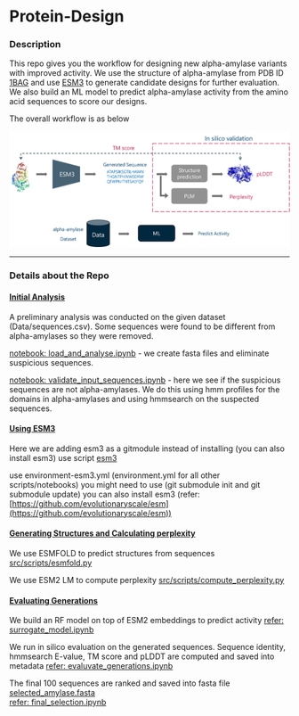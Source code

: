 # Protein-Design

### Description

This repo gives you the workflow for designing new alpha-amylase variants with improved activity.
We use the structure of alpha-amylase from PDB ID [1BAG](https://www.rcsb.org/structure/1BAG) and 
use [ESM3](https://github.com/evolutionaryscale/esm) to generate candidate designs for further evaluation.
We also build an ML model to predict alpha-amylase activity from the amino acid sequences to score our designs.

The overall workflow is as below
<p align="center">
<img src="Data/figs/workflow.jpg" />
</p>

----

### Details about the Repo

#### <ins>Initial Analysis</ins>

A preliminary analysis was conducted on the given dataset (Data/sequences.csv). 
Some sequences were found to be different from alpha-amylases so they were removed.

[notebook: load_and_analyse.ipynb](src/notebooks/load_and_analyse.ipynb) - we create fasta files and eliminate suspicious sequences.

[notebook: validate_input_sequences.ipynb](src/notebooks/validate_input_sequences.ipynb) - here we see if the suspicious sequences are not alpha-amylases. We do this using hmm profiles for the domains in alpha-amylases and using hmmsearch on the suspected sequences.

#### <ins>Using ESM3</ins>

Here we are adding esm3 as a gitmodule instead of installing (you can also install esm3)
use script [esm3](src/scripts/generate_esm3.py)

use environment-esm3.yml (environment.yml for all other scripts/notebooks)
you might need to use (git submodule init and git submodule update)
you can also install esm3 (refer: [https://github.com/evolutionaryscale/esm](https://github.com/evolutionaryscale/esm))

#### <ins>Generating Structures and Calculating perplexity</ins>

We use ESMFOLD to predict structures from sequences [src/scripts/esmfold.py](src/scripts/esmfold.py)

We use ESM2 LM to compute perplexity [src/scripts/compute_perplexity.py](src/scripts/compute_perplexity.py)

#### <ins>Evaluating Generations</ins>

We build an RF model on top of ESM2 embeddings to predict activity [refer: surrogate_model.ipynb](src/notebooks/surrogate_model.ipynb)

We run in silico evaluation on the generated sequences. Sequence identity, hmmsearch E-value, TM score and pLDDT are computed and saved into metadata [refer: evaluvate_generations.ipynb](src/notebooks/evaluvate_generations.ipynb)

The final 100 sequences are ranked and saved into fasta file [selected_amylase.fasta](Data/selected_amylase.fasta) \
[refer: final_selection.ipynb](src/notebooks/final_selection.ipynb)
